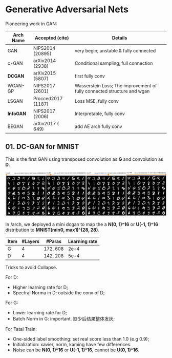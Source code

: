# Generative Adversarial Nets

Pioneering work in GAN:

| Arch Name | Accepted (cite) | Details |
|-| -|-|
| GAN       | NIPS2014 (20895) | very begin; unstable & fully connected|
| c-GAN     | arXiv2014 (2938) | Conditional sampling; full connection |
| **DCGAN** | arXiv2015 (5807) | first fully conv | 
| WGAN-GP   | NIPS2017 (2601) | Wasserstein Loss; The improvement of fully connected structure and wgan |
| LSGAN     | Procced2017 (1187) | Loss MSE, fully conv |
| **InfoGAN**   | NIPS2017 (2006) | Interpretable, fully conv|
| BEGAN     | arXiv2017 ( 649) |add AE arch fully conv |



## 01. DC-GAN for MNIST
This is the first GAN using transposed convolution as **G** and convolution as **D**. 

![image](illus/dc_gan_mnist.png)

In /arch, we deployed a mini dcgan to map the a **N(0, 1)^16** or **U(-1, 1)^16** distribution to **MNIST(min0, max1)^(28, 28)**.

|Item | #Layers | #Paras | Learning rate |
|-|-|-|-|
| G   | 4 | 172, 608 | 2e-4| 
| D   | 4 | 142, 208 | 5e-4| 

Tricks to avoid Collapse. 

For D:
- Higher learning rate for D; 
- Spectral Norma in D: outside the conv of D;

For G: 
- Lower learning rate for D; 
- Batch Norm in G: important. 缺少后结果整体发灰;

For Tatal Train: 
- One-sided label smoothing: set real score less than 1.0 (e.g 0.9); 
- Initialization: xavier, norm, kaming have few differences. 
- Noise can be **N(0, 1)^16** or **U(-1, 1)^16**, cannot be **U(0, 1)^16**. 


